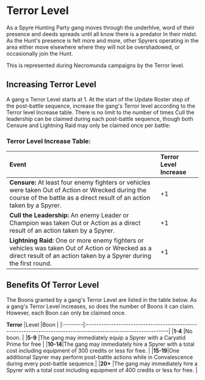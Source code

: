 # Terror Level

As a Spyre Hunting Party gang moves through the underhlve, word of their presence and deeds spreads until all know there is a predator In their midst. As the Hunt's presence is felt more and more, other Spyrers operating in the area either move elsewhere where they will not be overshadowed, or occasionally join the Hunt. 

This is represented during Necromunda campaigns by the Terror level.

Increasing Terror Level[​](#increasing-terror-level "Direct link to Increasing Terror Level")
------------------------------------------------------------------------

A gang·s Terror Level starts at 1. At the start of the Update Roster step of the post-battle sequence, increase the gang's Terror level according to the Terror level Increase table. There is no limit to the number of times Cull the leadership can be claimed during each post-battle sequence, though both Censure and Lightning Raid may only be claimed once per battle: 

### Terror Level Increase Table:

|Event                                                                                                                                                                        |Terror Level Increase|
|:----------------------------------------------------------------------------------------------------------------------------------------------------------------------------|:--------------------|
|**Censure:** At least four enemy fighters or vehicles were taken Out of Action or Wrecked during the course of the battle as a direct result of an action taken by a Spyrer. |+1                   |
|**Cull the Leadership:** An enemy Leader or Champion was taken Out or Action as a direct result of an action taken by a Spyrer.                                              |+1                   |
|**Lightning Raid:** One or more enemy fighters or vehicles was taken Out of Action or Wrecked as a direct result of an action taken by a Spyrer during the first round.      |+1                   |

Benefits Of Terror Level[​](#Benefits-of-terror-level "Direct link to Benefits Of Terror Level")
------------------------------------------------------------------------

The Boons granted by a gang's Terror Level are listed in the table below. As a gang's Terror Level increases, so does the number of Boons it can claim. However, each Boon can only be claimed once. 

**Terror**
|Level    |Boon                                                                                                            |
|:--------|:---------------------------------------------------------------------------------------------------------------|
|**1-4**  |No boon.                                                                                                        |
|**5-9**  |The gang may immediately equip a Spyrer with a Caryatid Prime for free                                          |
|**10-14**|The gang may immediately hire a Spyrer with a total cost including equipment of 300 credits or less for free.   |
|**15-19**|One additional Spyrer may perform post-battle actions while in Convalescence during every post-battle sequence.|
|**20+**  |The gang may immediately hire a Spyrer with a total cost including equipment of 400 credits or less for free.   |
